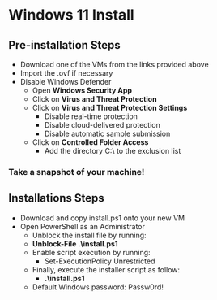 # Windows 11 Install 

## Pre-installation Steps
* Download one of the VMs from the links provided above
* Import the .ovf if necessary
* Disable Windows Defender 
    - Open **Windows Security App**
    - Click on **Virus and Threat Protection**
    - Click on **Virus and Threat Protection Settings** 
        - Disable real-time protection
        - Disable cloud-delivered protection
        - Disable automatic sample submission
    - Click on **Controlled Folder Access** 
        - Add the directory C:\ to the exclusion list

### Take a snapshot of your machine!

## Installations Steps

* Download and copy install.ps1 onto your new VM
* Open PowerShell as an Administrator
    - Unblock the install file by running:
    -   **Unblock-File .\install.ps1** 
    - Enable script execution by running:
        - Set-ExecutionPolicy Unrestricted
    - Finally, execute the installer script as follow:
        - **.\install.ps1**
    - Default Windows password: Passw0rd! 
